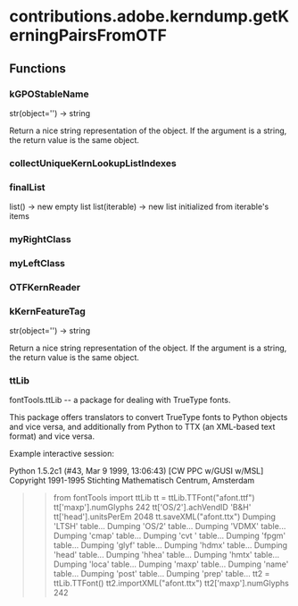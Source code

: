 # contributions.adobe.kerndump.getKerningPairsFromOTF


## Functions

### kGPOStableName
str(object='') -> string

Return a nice string representation of the object.
If the argument is a string, the return value is the same object.
### collectUniqueKernLookupListIndexes
### finalList
list() -> new empty list
list(iterable) -> new list initialized from iterable's items
### myRightClass
### myLeftClass
### OTFKernReader
### kKernFeatureTag
str(object='') -> string

Return a nice string representation of the object.
If the argument is a string, the return value is the same object.
### ttLib
fontTools.ttLib -- a package for dealing with TrueType fonts.

This package offers translators to convert TrueType fonts to Python
objects and vice versa, and additionally from Python to TTX (an XML-based
text format) and vice versa.

Example interactive session:

Python 1.5.2c1 (#43, Mar  9 1999, 13:06:43)  [CW PPC w/GUSI w/MSL]
Copyright 1991-1995 Stichting Mathematisch Centrum, Amsterdam
>> from fontTools import ttLib
>> tt = ttLib.TTFont("afont.ttf")
>> tt['maxp'].numGlyphs
242
>> tt['OS/2'].achVendID
'B&H '
>> tt['head'].unitsPerEm
2048
>> tt.saveXML("afont.ttx")
Dumping 'LTSH' table...
Dumping 'OS/2' table...
Dumping 'VDMX' table...
Dumping 'cmap' table...
Dumping 'cvt ' table...
Dumping 'fpgm' table...
Dumping 'glyf' table...
Dumping 'hdmx' table...
Dumping 'head' table...
Dumping 'hhea' table...
Dumping 'hmtx' table...
Dumping 'loca' table...
Dumping 'maxp' table...
Dumping 'name' table...
Dumping 'post' table...
Dumping 'prep' table...
>> tt2 = ttLib.TTFont()
>> tt2.importXML("afont.ttx")
>> tt2['maxp'].numGlyphs
242
>>
